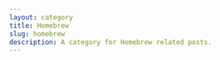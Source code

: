 ```yaml
---
layout: category
title: Homebrew
slug: homebrew
description: A category for Homebrew related posts.
---
```


